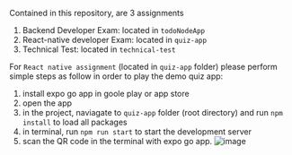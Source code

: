 Contained in this repository, are 3 assignments
1. Backend Developer Exam: located in `todoNodeApp`
2. React-native developer Exam: located in `quiz-app`
3. Technical Test: located in `technical-test`

For `React native assignment` (located in `quiz-app` folder) please perform simple steps as follow in order to play the demo quiz app:
1. install expo go app in goole play or app store
2. open the app
3. in the project, naviagate to `quiz-app` folder (root directory) and run `npm install` to load all packages
4. in terminal, run `npm run start` to start the development server
5. scan the QR code in the terminal with expo go app.
![image](https://github.com/Generalkhun/bedee-assignment/assets/42512154/8a742cca-126a-4260-b3df-5b09e59bc7d5)
